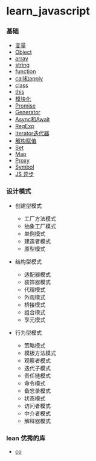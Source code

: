 # learn_javascript
### 基础
* [变量](https://github.com/baoendemao/javascript-summary/tree/master/docs/variable.md)
* [Object](https://github.com/baoendemao/javascript-summary/tree/master/docs/object.md)
* [array](https://github.com/baoendemao/javascript-summary/tree/master/docs/array.md)
* [string](https://github.com/baoendemao/javascript-summary/tree/master/docs/string.md)
* [function](https://github.com/baoendemao/javascript-summary/tree/master/docs/function.md)
* [call和apply](https://github.com/baoendemao/javascript-summary/tree/master/docs/call_apply.md)
* [class](https://github.com/baoendemao/javascript-summary/tree/master/docs/class.md)
* [this](https://github.com/baoendemao/javascript-summary/tree/master/docs/this.md)
* [模块化](https://github.com/baoendemao/javascript-summary/tree/master/docs/module.md)
* [Promise](https://github.com/baoendemao/javascript-summary/tree/master/docs/promise.md)
* [Generator](https://github.com/baoendemao/javascript-summary/tree/master/docs/generator.md)
* [Async和Await](https://github.com/baoendemao/javascript-summary/tree/master/docs/async-await.md)
* [RegExp](https://github.com/baoendemao/javascript-summary/tree/master/docs/regexp.md)
* [Iterator迭代器](https://github.com/baoendemao/javascript-summary/tree/master/docs/iterator.md)
* [解构赋值](https://github.com/baoendemao/javascript-summary/tree/master/docs/assignment.md)
* [Set](https://github.com/baoendemao/javascript-summary/tree/master/docs/set.md)
* [Map](https://github.com/baoendemao/javascript-summary/tree/master/docs/map.md)
* [Proxy](https://github.com/baoendemao/javascript-summary/tree/master/docs/proxy.md)
* [Symbol](https://github.com/baoendemao/javascript-summary/tree/master/docs/symbol.md)
* [JS 异步](https://github.com/baoendemao/javascript-summary/tree/master/docs/js-async.md)


### 设计模式
* 创建型模式
    * 工厂方法模式
    * 抽象工厂模式
    * 单例模式
    * 建造者模式
    * 原型模式

* 结构型模式
    * 适配器模式
    * 装饰器模式
    * 代理模式
    * 外观模式
    * 桥接模式
    * 组合模式
    * 享元模式

* 行为型模式
    * 策略模式
    * 模板方法模式
    * 观察者模式
    * 迭代子模式
    * 责任链模式
    * 命令模式
    * 备忘录模式
    * 状态模式
    * 访问者模式
    * 中介者模式
    * 解释器模式

### lean 优秀的库
* [co](https://github.com/baoendemao/javascript-summary/tree/master/lean_lib/lean_co/README.md)
